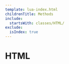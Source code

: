 ```yaml
---
template: lua-index.html
childrenTitle: Methods
include:
  startsWith: classes/HTML/
exclude:
  isIndex: true
---
```


# HTML
